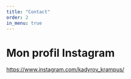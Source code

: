 ```yaml
---
title: "Contact"
order: 2
in_menu: true
---
```

# Mon profil Instagram
 
<https://www.instagram.com/kadyrov_krampus/> 